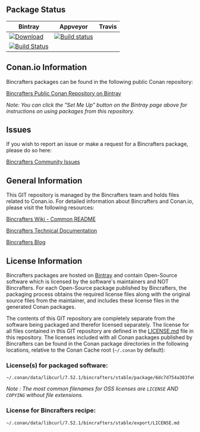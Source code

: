 ## Package Status

| Bintray | Appveyor | Travis |
|---------|-----------|--------|
|[ ![Download](https://api.bintray.com/packages/bincrafters/public-conan/libcurl%3Abincrafters/images/download.svg) ](https://bintray.com/bincrafters/public-conan/libcurl%3Abincrafters/_latestVersion)|[![Build status](https://ci.appveyor.com/api/projects/status/t9we1v55dmd6jm4k?svg=true)](https://ci.appveyor.com/project/BinCrafters/conan-libcurl)
|[![Build Status](https://travis-ci.org/bincrafters/conan-libcurl.svg?branch=stable%2F7.52.1)](https://travis-ci.org/bincrafters/conan-libcurl)|

## Conan.io Information

Bincrafters packages can be found in the following public Conan repository:

[Bincrafters Public Conan Repository on Bintray](https://bintray.com/bincrafters/public-conan)

*Note: You can click the "Set Me Up" button on the Bintray page above for instructions on using packages from this repository.*

## Issues

If you wish to report an issue or make a request for a Bincrafters package, please do so here:

[Bincrafters Community Issues](https://github.com/bincrafters/community/issues)

## General Information

This GIT repository is managed by the Bincrafters team and holds files related to Conan.io.  For detailed information about Bincrafters and Conan.io, please visit the following resources:

[Bincrafters Wiki - Common README](https://github.com/bincrafters/community/wiki/Common-README.md)

[Bincrafters Technical Documentation](http://bincrafters.readthedocs.io/en/latest/)

[Bincrafters Blog](https://bincrafters.github.io)

## License Information

Bincrafters packages are hosted on [Bintray](https://bintray.com) and contain Open-Source software which is licensed by the software's maintainers and NOT Bincrafters.  For each Open-Source package published by Bincrafters, the packaging process obtains the required license files along with the original source files from the maintainer, and includes these license files in the generated Conan packages.

The contents of this GIT repository are completely separate from the software being packaged and therefor licensed separately.  The license for all files contained in this GIT repository are defined in the [LICENSE.md](LICENSE.md) file in this repository.  The licenses included with all Conan packages published by Bincrafters can be found in the Conan package directories in the following locations, relative to the Conan Cache root (`~/.conan` by default):

### License(s) for packaged software:

    ~/.conan/data/libcurl/7.52.1/bincrafters/stable/package/6dc7d754a303fe0f4ef2b13e05d27822804b69db/licenses/COPYING

*Note :   The most common filenames for OSS licenses are `LICENSE` AND `COPYING` without file extensions.*
	
### License for Bincrafters recipe:

    ~/.conan/data/libcurl/7.52.1/bincrafters/stable/export/LICENSE.md

